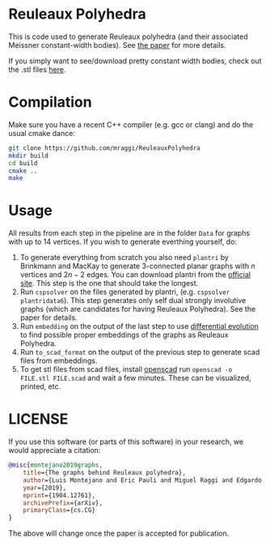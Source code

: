 # Reuleaux Polyhedra

This is code used to generate Reuleaux polyhedra (and their associated Meissner constant-width bodies). See [the paper](https://arxiv.org/abs/1904.12761) for more details.

If you simply want to see/download pretty constant width bodies, check out the .stl files [here](https://github.com/mraggi/ReuleauxPolyhedra/tree/master/Data/STL).

# Compilation

Make sure you have a recent C++ compiler (e.g. gcc or clang) and do the usual cmake dance:
```bash
git clone https://github.com/mraggi/ReuleauxPolyhedra
mkdir build
cd build
cmake ..
make
```

# Usage

All results from each step in the pipeline are in the folder `Data` for graphs with up to 14 vertices. If you wish to generate everthing yourself, do:

1. To generate everything from scratch you also need `plantri` by Brinkmann and MacKay to generate 3-connected planar graphs with $n$ vertices and $2n-2$ edges. You can download plantri from the [official site](https://users.cecs.anu.edu.au/~bdm/plantri/). This step is the one that should take the longest.
2. Run `cspsolver` on the files generated by plantri, (e.g. `cspsolver plantridata6`). This step generates only self dual strongly involutive graphs (which are candidates for having Reuleaux Polyhedra). See the paper for details.
3. Run `embedding` on the output of the last step to use [differential evolution](https://en.wikipedia.org/wiki/Differential_evolution) to find possible proper embeddings of the graphs as Reuleaux Polyhedra. 
4. Run `to_scad_format` on the output of the previous step to generate scad files from embeddings.
5. To get stl files from scad files, install [openscad](https://www.openscad.org/) run `openscad -o FILE.stl FILE.scad` and wait a few minutes. These can be visualized, printed, etc.

# LICENSE

If you use this software (or parts of this software) in your research, we would appreciate a citation:
```bibtex
@misc{montejano2019graphs,
    title={The graphs behind Reuleaux polyhedra},
    author={Luis Montejano and Eric Pauli and Miguel Raggi and Edgardo Roldán-Pensado},
    year={2019},
    eprint={1904.12761},
    archivePrefix={arXiv},
    primaryClass={cs.CG}
}
```

The above will change once the paper is accepted for publication.
